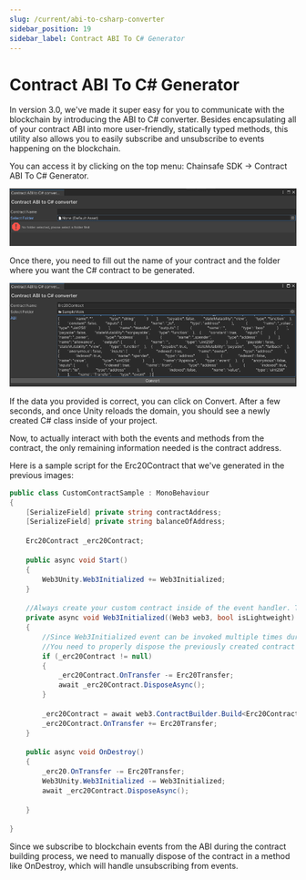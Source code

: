 ```yaml
---
slug: /current/abi-to-csharp-converter
sidebar_position: 19
sidebar_label: Contract ABI To C# Generator
---
```


# Contract ABI To C# Generator
In version 3.0, we've made it super easy for you to communicate with the blockchain by introducing the ABI to C# converter. Besides encapsulating all of your contract ABI into more user-friendly, statically typed methods, this utility also allows you to easily subscribe and unsubscribe to events happening on the blockchain.

You can access it by clicking on the top menu: Chainsafe SDK → Contract ABI To C# Generator.

![Contract ABI TO C# converter](assets/abi-csharp-contract/abi-csharp-overview.png)

Once there, you need to fill out the name of your contract and the folder where you want the C# contract to be generated.


![Contract ABI TO C# converter](assets/abi-csharp-contract/abi-csharp-filled.png)

If the data you provided is correct, you can click on Convert. After a few seconds, and once Unity reloads the domain, you should see a newly created C# class inside of your project.

Now, to actually interact with both the events and methods from the contract, the only remaining information needed is the contract address.

Here is a sample script for the Erc20Contract that we've generated in the previous images:

```csharp
public class CustomContractSample : MonoBehaviour
{
    [SerializeField] private string contractAddress;
    [SerializeField] private string balanceOfAddress;

    Erc20Contract _erc20Contract;

    public async void Start()
    {
        Web3Unity.Web3Initialized += Web3Initialized;
    }

    //Always create your custom contract inside of the event handler. That way you always have the up-to-date data. 
    private async void Web3Initialized((Web3 web3, bool isLightweight) obj)
    {
        //Since Web3Initialized event can be invoked multiple times during the app lifecycle (once you open the app and don't have a wallet, then when there is a wallet etc.)
        //You need to properly dispose the previously created contract to remove any potential memory leaks. 
        if (_erc20Contract != null)
        {
            _erc20Contract.OnTransfer -= Erc20Transfer;
            await _erc20Contract.DisposeAsync();
        }

        _erc20Contract = await web3.ContractBuilder.Build<Erc20Contract>("ContractAddress");
        _erc20Contract.OnTransfer += Erc20Transfer;
    }

    public async void OnDestroy()
    {
        _erc20.OnTransfer -= Erc20Transfer;
        Web3Unity.Web3Initialized -= Web3Initialized;
        await _erc20Contract.DisposeAsync();
        
    }

}
```

Since we subscribe to blockchain events from the ABI during the contract building process, we need to manually dispose of the contract in a method like OnDestroy, which will handle unsubscribing from events.
